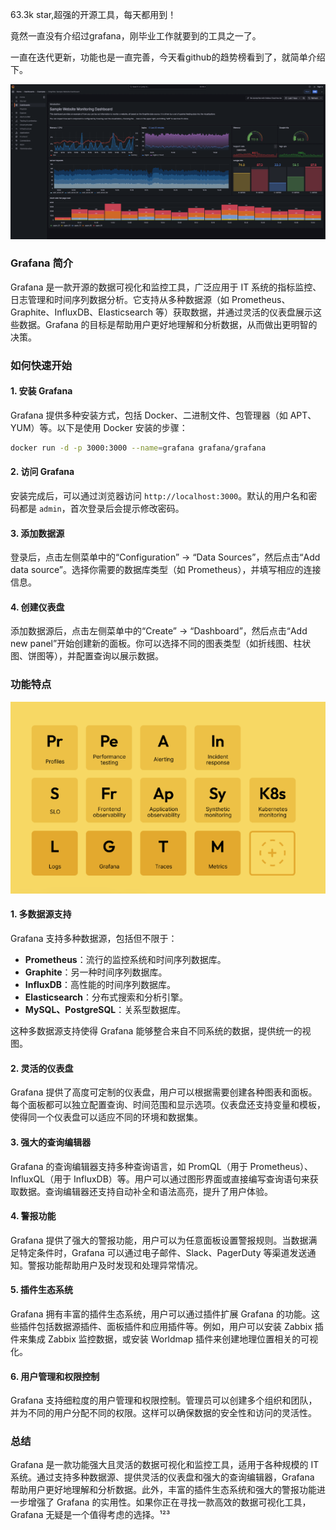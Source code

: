 63.3k star,超强的开源工具，每天都用到！

竟然一直没有介绍过grafana，刚毕业工作就要到的工具之一了。

一直在迭代更新，功能也是一直完善，今天看github的趋势榜看到了，就简单介绍下。

![](image.png)

### Grafana 简介

Grafana 是一款开源的数据可视化和监控工具，广泛应用于 IT 系统的指标监控、日志管理和时间序列数据分析。它支持从多种数据源（如 Prometheus、Graphite、InfluxDB、Elasticsearch 等）获取数据，并通过灵活的仪表盘展示这些数据。Grafana 的目标是帮助用户更好地理解和分析数据，从而做出更明智的决策。

### 如何快速开始

#### 1. 安装 Grafana

Grafana 提供多种安装方式，包括 Docker、二进制文件、包管理器（如 APT、YUM）等。以下是使用 Docker 安装的步骤：

```bash
docker run -d -p 3000:3000 --name=grafana grafana/grafana
```

#### 2. 访问 Grafana

安装完成后，可以通过浏览器访问 `http://localhost:3000`。默认的用户名和密码都是 `admin`，首次登录后会提示修改密码。

#### 3. 添加数据源

登录后，点击左侧菜单中的“Configuration” -> “Data Sources”，然后点击“Add data source”。选择你需要的数据库类型（如 Prometheus），并填写相应的连接信息。

#### 4. 创建仪表盘

添加数据源后，点击左侧菜单中的“Create” -> “Dashboard”，然后点击“Add new panel”开始创建新的面板。你可以选择不同的图表类型（如折线图、柱状图、饼图等），并配置查询以展示数据。

### 功能特点

![](image-1.png)

#### 1. 多数据源支持

Grafana 支持多种数据源，包括但不限于：

- **Prometheus**：流行的监控系统和时间序列数据库。
- **Graphite**：另一种时间序列数据库。
- **InfluxDB**：高性能的时间序列数据库。
- **Elasticsearch**：分布式搜索和分析引擎。
- **MySQL、PostgreSQL**：关系型数据库。

这种多数据源支持使得 Grafana 能够整合来自不同系统的数据，提供统一的视图。

#### 2. 灵活的仪表盘

Grafana 提供了高度可定制的仪表盘，用户可以根据需要创建各种图表和面板。每个面板都可以独立配置查询、时间范围和显示选项。仪表盘还支持变量和模板，使得同一个仪表盘可以适应不同的环境和数据集。

#### 3. 强大的查询编辑器

Grafana 的查询编辑器支持多种查询语言，如 PromQL（用于 Prometheus）、InfluxQL（用于 InfluxDB）等。用户可以通过图形界面或直接编写查询语句来获取数据。查询编辑器还支持自动补全和语法高亮，提升了用户体验。

#### 4. 警报功能

Grafana 提供了强大的警报功能，用户可以为任意面板设置警报规则。当数据满足特定条件时，Grafana 可以通过电子邮件、Slack、PagerDuty 等渠道发送通知。警报功能帮助用户及时发现和处理异常情况。

#### 5. 插件生态系统

Grafana 拥有丰富的插件生态系统，用户可以通过插件扩展 Grafana 的功能。这些插件包括数据源插件、面板插件和应用插件等。例如，用户可以安装 Zabbix 插件来集成 Zabbix 监控数据，或安装 Worldmap 插件来创建地理位置相关的可视化。

#### 6. 用户管理和权限控制

Grafana 支持细粒度的用户管理和权限控制。管理员可以创建多个组织和团队，并为不同的用户分配不同的权限。这样可以确保数据的安全性和访问的灵活性。

### 总结

Grafana 是一款功能强大且灵活的数据可视化和监控工具，适用于各种规模的 IT 系统。通过支持多种数据源、提供灵活的仪表盘和强大的查询编辑器，Grafana 帮助用户更好地理解和分析数据。此外，丰富的插件生态系统和强大的警报功能进一步增强了 Grafana 的实用性。如果你正在寻找一款高效的数据可视化工具，Grafana 无疑是一个值得考虑的选择。¹²³

